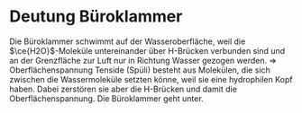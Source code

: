 # Deutung Büroklammer
Die Büroklammer schwimmt auf der Wasseroberfläche, weil die $\ce{H2O}$-Moleküle untereinander über H-Brücken verbunden sind und an der Grenzfläche zur Luft nur in Richtung Wasser gezogen werden.
=> Oberflächenspannung
Tenside (Spüli) besteht aus Molekülen, die sich zwischen die Wassermoleküle setzten könne, weil sie eine hydrophilen Kopf haben. Dabei zerstören sie aber die H-Brücken und damit die Oberflächenspannung. 
Die Büroklammer geht unter. 